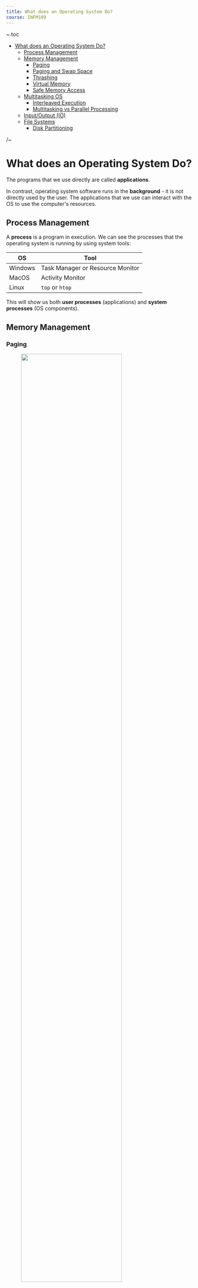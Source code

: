 ```yaml
---
title: What does an Operating System Do?
course: INFM109
---
```


~.toc

- [What does an Operating System Do?](#what-does-an-operating-system-do)
  - [Process Management](#process-management)
  - [Memory Management](#memory-management)
    - [Paging](#paging)
    - [Paging and Swap Space](#paging-and-swap-space)
    - [Thrashing](#thrashing)
    - [Virtual Memory](#virtual-memory)
    - [Safe Memory Access](#safe-memory-access)
  - [Multitasking OS](#multitasking-os)
    - [Interleaved Execution](#interleaved-execution)
    - [Multitasking vs Parallel Processing](#multitasking-vs-parallel-processing)
  - [Input/Output (IO)](#inputoutput-io)
  - [File Systems](#file-systems)
    - [Disk Partitioning](#disk-partitioning)

/~

# What does an Operating System Do?

The programs that we use directly are called **applications**.

In contrast, operating system software runs in the **background** - it is not directly used by the user. The applications that we use can interact with the OS to use the computer's resources.

## Process Management

A **process** is a program in execution. We can see the processes that the operating system is running by using system tools:

| OS      | Tool                             |
| ------- | -------------------------------- |
| Windows | Task Manager or Resource Monitor |
| MacOS   | Activity Monitor                 |
| Linux   | `top` or `htop`                  |

This will show us both **user processes** (applications) and **system processes** (OS components).

## Memory Management

### Paging

<figure>
    <span>
        <img src="https://scaler.com/topics/images/contiguous-allocation-of-pages.webp" style="width: 80%;height: auto;">
    </span>
</figure>

The data from running programs must first be loaded into **memory** (RAM) before the CPU can use them, but we don't need to load all of the program into memory at once.

**Paging** is a memory management technique that allows the OS to load parts of a program into memory at different times:

- Programs are split into small, equal-sized chunks called "pages"
- Only the pages that are actively being used are loaded into memory
- When a page is not actively being used but still belongs to a running program, it can be moved to disk (called the **page file** or **swap file**)

~.focusContent.example

### Paging and Swap Space

<figure>
    <span>
        <img src="https://recoverhdd.com/wp-content/themes/soft/images/blog/swap-file/principle.gif" style="width: 80%;height: auto;">
    </span>
</figure>

Paging works much like taking books from a shelf. If your program is an encyclopedia, here's how the different storage components map to real-world objects:

| Computer Component | Real-World Analogy            | Description                                             |
| ------------------ | ----------------------------- | ------------------------------------------------------- |
| Hard Drive         | Bookcase                      | Long term storage for everything on the computer        |
| Swap Space         | Closest shelf within bookcase | Temporary storage for active program, but still on disc |
| RAM                | Desk                          | Resources at hand for current process                   |
| CPU                | You                           | Can only read one page at a time                        |

/~

~.focusContent.lookout

### Thrashing

Swapping pages between RAM and the swap file on disc is an expensive operation!

When the program spends more time swapping pages than actually running, it is said to be **thrashing**.

A large swap file is not a substitute for more RAM!

/~

### Virtual Memory

In early computers, programs had to know exactly where their data was physically stored in memory. This was a problem because one program might accidentally overwrite another program's data.

**Virtual memory** creates a simple way for programs to work with memory by separating two things:

1. The memory addresses that programs use to access data (virtual addresses)
2. The actual physical locations in RAM or on disk (physical addresses)

Each program gets its own set of virtual addresses starting at zero and going up in order. The operating system handles converting these virtual addresses to real physical locations. This system:

- Lets programs work with memory without knowing where data actually is
- Prevents programs from accessing each other's memory space
- Allows the OS to move data between RAM and disk as needed
- Makes it possible to run programs even when RAM is limited

In other words, the OS acts as a middleman between the program and the physical memory.

~.focusContent.example

### Safe Memory Access

<figure>
    <span>
        <img src="https://ih1.redbubble.net/image.4920882316.2019/raf,360x360,075,t,fafafa:ca443f4786.jpg" style="width: 100%;height: auto;">
    </span>
</figure>

One of the most important jobs of the OS is to protect the memory of one program from another. A user program cannot directly access memory - it must request the OS to access memory on its behalf. This is done through **system calls**.

This security system is crucial because malicious programs often try to exploit memory access. For example, many damaging computer viruses work by attempting to bypass these protections to overwrite the memory of other programs with their own code. If successful, they can inject malicious instructions into running programs, potentially taking control of the system.

/~

## Multitasking OS

<figure>
    <span>
        <img src="https://martin-thoma.com/images/2021/05/parallel-interleaved.png" style="width: 100%;height: auto;">
    </span>
</figure>

Early operating systems were **single-tasking** - they could only run one program at a time. A program may take two minutes to run, so the user would have to wait two minutes for the program to finish before they could run another program.

_Solution:_

**Multitasking** is when the OS switches between programs quickly, giving each program a small slice of CPU time to run. This is also called **time-sharing**.

**Scheduling** is the process of deciding which program should run next.

This rapid switching between programs is called **context switching**.

All of this happens so fast that it creates the illusion that multiple programs are running simultaneously, even if there is only one CPU.

~.focusContent.example

### Interleaved Execution

**Iterleaved execution** is a term that describes the way that the OS switches between programs quickly. It works on a system of **interrupts**.

Just like a student working on homework might be interrupted by a phone call, a program might be interrupted by an interrupt signal from the OS. This tells it that it's time to switch to another task.

/~

~.focusContent.lookout

### Multitasking vs Parallel Processing

**Parallel Processing** is when the OS runs multiple programs at the same time. True parallelism is different from multitasking - with parallelism multiple operations may be happening at any given point in time within the computer.

All modern operating systems can now handle both multitasking and parallel processing. They do this by using multiple CPUs, and multiple cores within a single CPU. Each core might run a different program at the same time.

/~

## Input/Output (IO)

The OS also manages the input and output devices.

_Buffers_

<figure>
    <span>
        <img src="https://iximiuz.com/nodejs-writable-streams-distilled/kdpv.gif" style="width: 80%;height: auto;">
    </span>
</figure>

The OS can allocate **buffers** to store data that is being transferred between the device and the computer. Buffers are temporary "waiting areas" that help manage data flow between components that operate at different speeds. They act much like a queue. For example:

- When you type quickly on a keyboard, the keystrokes are stored in a buffer until the computer is ready to process them
- When you move your mouse, the cursor location is stored in a buffer until the computer is ready to update the screen
- When reading from a hard drive, data is stored in disk buffers to help manage the speed difference between the fast CPU and slower disk

_Device Drivers_

**Device drivers** are specialized programs that form a layer between hardware and the operating system. These drivers _translate_ the OS's commands into hardware-specific instructions, and the other way around.

- Applications don't need to know anything about specific hardware
- The OS can treat different devices in similar ways
- Hardware can be updated without changing the OS or applications

~.focusContent.example

**Device Drivers in Action**

Think about all the different mice you might use - wireless, trackball, even your laptop's touchpad. Each one works differently internally, but the operating system treats them all the same way.

This is the magic of device drivers! Instead of your OS needing to know about every single mouse design ever made, each mouse comes with (or Windows finds) a small program called a driver that translates between the mouse's specific way of working and the operating system's standard way of handling input.

/~

## File Systems

A **file system** is a way of organizing and storing files on a computer.

When you look at Windows Explorer or MacOS Finder, you are seeing the file system of the computer.

~.focusContent.exercise

### Disk Partitioning

<figure>
    <span>
        <img src="https://images.wondershare.com/recoverit/article/what-is-partition.jpg" style="width: 100%;height: auto;">
    </span>
</figure>

A physical disk drive can be divided into multiple logical sections called **partitions**. Each partition functions as an independent storage unit, appearing to the operating system as a separate disk drive.

This allows you to:

- Install multiple operating systems on a single physical disk
- Organize data more effectively
- Separate system files from user data

/~

_Daily Check-in:_

For Windows user, open the Disk Management tool and view the partitions.

For MacOS user, open the Disk Utility tool and view the partitions.

Submit a screenshot of what you see.
